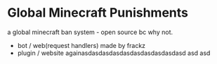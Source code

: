 # Global Minecraft Punishments
a global minecraft ban system - open source bc why not.
- bot / web(request handlers) made by frackz
- plugin / website againasdasdasdasdasdasdasdasdasdasd
asd
asd
